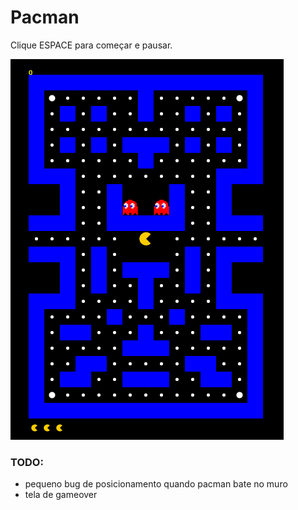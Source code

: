 # Pacman
Clique ESPACE para começar e pausar.

![alt text](https://github.com/abac-axi/pacman-canvas/blob/main/game.png?raw=true)

### TODO:
- pequeno bug de posicionamento quando pacman bate no muro 
- tela de gameover